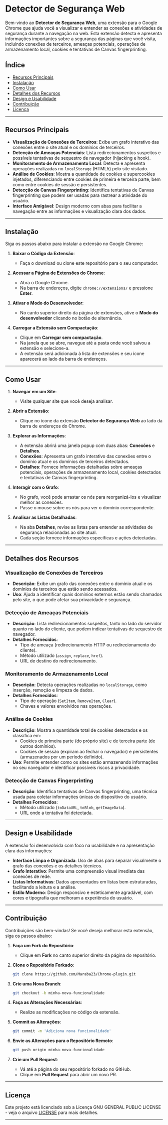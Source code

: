 # **Detector de Segurança Web**

Bem-vindo ao **Detector de Segurança Web**, uma extensão para o Google Chrome que ajuda você a visualizar e entender as conexões e atividades de segurança durante a navegação na web. Esta extensão detecta e apresenta informações importantes sobre a segurança das páginas que você visita, incluindo conexões de terceiros, ameaças potenciais, operações de armazenamento local, cookies e tentativas de Canvas fingerprinting.

## **Índice**

- [Recursos Principais](#recursos-principais)
- [Instalação](#instalação)
- [Como Usar](#como-usar)
- [Detalhes dos Recursos](#detalhes-dos-recursos)
- [Design e Usabilidade](#design-e-usabilidade)
- [Contribuição](#contribuição)
- [Licença](#licença)

---

## **Recursos Principais**

- **Visualização de Conexões de Terceiros**: Exibe um grafo interativo das conexões entre o site atual e os domínios de terceiros.
- **Detecção de Ameaças Potenciais**: Lista redirecionamentos suspeitos e possíveis tentativas de sequestro de navegador (hijacking e hook).
- **Monitoramento de Armazenamento Local**: Detecta e apresenta operações realizadas no `localStorage` (HTML5) pelo site visitado.
- **Análise de Cookies**: Mostra a quantidade de cookies e supercookies injetados, diferenciando entre cookies de primeira e terceira parte, bem como entre cookies de sessão e persistentes.
- **Detecção de Canvas Fingerprinting**: Identifica tentativas de Canvas fingerprinting que podem ser usadas para rastrear a atividade do usuário.
- **Interface Amigável**: Design moderno com abas para facilitar a navegação entre as informações e visualização clara dos dados.

---

## **Instalação**

Siga os passos abaixo para instalar a extensão no Google Chrome:

1. **Baixar o Código da Extensão**:

   - Faça o download ou clone este repositório para o seu computador.

2. **Acessar a Página de Extensões do Chrome**:

   - Abra o Google Chrome.
   - Na barra de endereços, digite `chrome://extensions/` e pressione **Enter**.

3. **Ativar o Modo do Desenvolvedor**:

   - No canto superior direito da página de extensões, ative o **Modo do desenvolvedor** clicando no botão de alternância.

4. **Carregar a Extensão sem Compactação**:

   - Clique em **Carregar sem compactação**.
   - Na janela que se abre, navegue até a pasta onde você salvou a extensão e selecione-a.
   - A extensão será adicionada à lista de extensões e seu ícone aparecerá ao lado da barra de endereços.

---

## **Como Usar**

1. **Navegar em um Site**:

   - Visite qualquer site que você deseja analisar.

2. **Abrir a Extensão**:

   - Clique no ícone da extensão **Detector de Segurança Web** ao lado da barra de endereços do Chrome.

3. **Explorar as Informações**:

   - A extensão abrirá uma janela popup com duas abas: **Conexões** e **Detalhes**.
   - **Conexões**: Apresenta um grafo interativo das conexões entre o domínio atual e os domínios de terceiros detectados.
   - **Detalhes**: Fornece informações detalhadas sobre ameaças potenciais, operações de armazenamento local, cookies detectados e tentativas de Canvas fingerprinting.

4. **Interagir com o Grafo**:

   - No grafo, você pode arrastar os nós para reorganizá-los e visualizar melhor as conexões.
   - Passe o mouse sobre os nós para ver o domínio correspondente.

5. **Analisar as Listas Detalhadas**:

   - Na aba **Detalhes**, revise as listas para entender as atividades de segurança relacionadas ao site atual.
   - Cada seção fornece informações específicas e ações detectadas.

---

## **Detalhes dos Recursos**

### **Visualização de Conexões de Terceiros**

- **Descrição**: Exibe um grafo das conexões entre o domínio atual e os domínios de terceiros que estão sendo acessados.
- **Uso**: Ajuda a identificar quais domínios externos estão sendo chamados pelo site, o que pode afetar sua privacidade e segurança.

### **Detecção de Ameaças Potenciais**

- **Descrição**: Lista redirecionamentos suspeitos, tanto no lado do servidor quanto no lado do cliente, que podem indicar tentativas de sequestro de navegador.
- **Detalhes Fornecidos**:
  - Tipo de ameaça (redirecionamento HTTP ou redirecionamento do cliente).
  - Método utilizado (`assign`, `replace`, `href`).
  - URL de destino do redirecionamento.

### **Monitoramento de Armazenamento Local**

- **Descrição**: Detecta operações realizadas no `localStorage`, como inserção, remoção e limpeza de dados.
- **Detalhes Fornecidos**:
  - Tipo de operação (`SetItem`, `RemoveItem`, `Clear`).
  - Chaves e valores envolvidos nas operações.

### **Análise de Cookies**

- **Descrição**: Mostra a quantidade total de cookies detectados e os classifica em:
  - Cookies de primeira parte (do próprio site) e de terceira parte (de outros domínios).
  - Cookies de sessão (expiram ao fechar o navegador) e persistentes (armazenados por um período definido).
- **Uso**: Permite entender como os sites estão armazenando informações no seu navegador e identificar possíveis riscos à privacidade.

### **Detecção de Canvas Fingerprinting**

- **Descrição**: Identifica tentativas de Canvas fingerprinting, uma técnica usada para coletar informações únicas do dispositivo do usuário.
- **Detalhes Fornecidos**:
  - Método utilizado (`toDataURL`, `toBlob`, `getImageData`).
  - URL onde a tentativa foi detectada.

---

## **Design e Usabilidade**

A extensão foi desenvolvida com foco na usabilidade e na apresentação clara das informações:

- **Interface Limpa e Organizada**: Uso de abas para separar visualmente o grafo das conexões e os detalhes técnicos.
- **Grafo Interativo**: Permite uma compreensão visual imediata das conexões de rede.
- **Listas Informativas**: Dados apresentados em listas bem estruturadas, facilitando a leitura e a análise.
- **Estilo Moderno**: Design responsivo e esteticamente agradável, com cores e tipografia que melhoram a experiência do usuário.

---

## **Contribuição**

Contribuições são bem-vindas! Se você deseja melhorar esta extensão, siga os passos abaixo:

1. **Faça um Fork do Repositório**:

   - Clique em **Fork** no canto superior direito da página do repositório.

2. **Clone o Repositório Forkado**:

   ```bash
   git clone https://github.com/Maraba23/Chrome-plugin.git
    ```

3. **Crie uma Nova Branch**:

   ```bash
   git checkout -b minha-nova-funcionalidade
   ```

4. **Faça as Alterações Necessárias**:

    - Realize as modificações no código da extensão.

5. **Commit as Alterações**:

    ```bash
    git commit -m 'Adiciona nova funcionalidade'
    ```

6. **Envie as Alterações para o Repositório Remoto**:

    ```bash
    git push origin minha-nova-funcionalidade
    ```

7. **Crie um Pull Request**:

    - Vá até a página do seu repositório forkado no GitHub.
    - Clique em **Pull Request** para abrir um novo PR.

---

## **Licença**

Este projeto está licenciado sob a Licença GNU GENERAL PUBLIC LICENSE - veja o arquivo [LICENSE](LICENSE) para mais detalhes.

---

